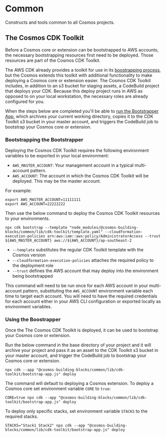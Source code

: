 # Common

Constructs and tools common to all Cosmos projects. 

## The Cosmos CDK Toolkit

Before a Cosmos core or extension can be bootstrapped to AWS accounts, the necessary bootstrapping resources first need to be deployed. Those resources are part of the Cosmos CDK Toolkit.

The AWS CDK already provides a toolkit for use in its [boostrapping process](https://docs.aws.amazon.com/cdk/latest/guide/bootstrapping.html), but the Cosmos extends this toolkit with additional functionality to make deploying a Cosmos core or extension easier. The Cosmos CDK Toolkit includes, in addition to an s3 bucket for staging assets, a CodeBuild project that deploys your CDK. Because this deploy project runs in AWS as opposed to on your local workstation, the necessary roles are already configured for you.

When the steps below are completed you'll be able to [run the Bootstrapper App](#using-the-boostrapper), which archives your current working directory, copies it to the CDK Toolkit s3 bucket in your master account, and triggers the CodeBuild job to bootstrap your Cosmos core or extension. 

### Bootstrapping the Bootstrapper 

Deploying the Cosmos CDK Toolkit requires the following environment variables to be exported in your local environment:

- `AWS_MASTER_ACCOUNT`: Your management account in a typical multi-account pattern. 
- `AWS_ACCOUNT`: The account in which the Cosmos CDK Toolkit will be deployed. This may be the master account. 

For example:
```
export AWS_MASTER_ACCOUNT=11111111
export AWS_ACCOUNT=22222222
```

Then use the below command to deploy the Cosmos CDK Toolkit resources to your environments.

`npx cdk bootstrap --template "node_modules/@cosmos-building-blocks/common/lib/cdk-toolkit/template.yaml" --cloudformation-execution-policies arn:aws:iam::aws:policy/AdministratorAccess --trust ${AWS_MASTER_ACCOUNT} aws://${AWS_ACCOUNT}/ap-southeast-2`

- `--template` substitutes the regular CDK Toolkit template with the Cosmos version
- `--cloudformation-execution-policies` attaches the required policy to the deployment role
- `--trust` defines the AWS account that may deploy into the environment being bootstrapped

This command will need to be run once for each AWS account in your multi-account pattern, substituting the `AWS_ACCOUNT` environment variable each time to target each account. You will need to have the required credentials for each account either in your AWS CLI configuration or exported locally as environment variables. 

### Using the Boostrapper 

Once the The Cosmos CDK Toolkit is deployed, it can be used to bootstrap your Cosmos core or extension. 

Run the below command in the base directory of your project and it will archive your project and pass it as an asset to the CDK Toolkit s3 bucket in your master account, and trigger the CodeBuild job to bootstrap your Cosmos core or extension. 

`npx cdk --app "@cosmos-building-blocks/common/lib/cdk-toolkit/bootstrap-app.js" deploy`

The command will default to deploying a Cosmos extension. To deploy a Cosmos core set environment variable `CORE` to `true`:

`CORE=true npx cdk --app "@cosmos-building-blocks/common/lib/cdk-toolkit/bootstrap-app.js" deploy`

To deploy only specific stacks, set environment variable `STACKS` to the required stacks. 

`STACKS="Stack1 Stack2" npx cdk --app "@cosmos-building-blocks/common/lib/cdk-toolkit/bootstrap-app.js" deploy`

